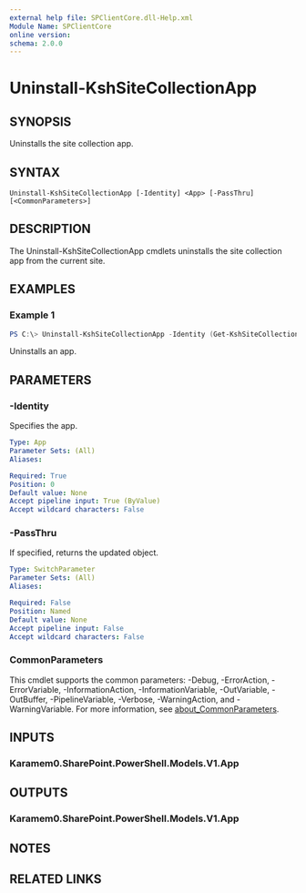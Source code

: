 ```yaml
---
external help file: SPClientCore.dll-Help.xml
Module Name: SPClientCore
online version:
schema: 2.0.0
---
```


# Uninstall-KshSiteCollectionApp

## SYNOPSIS
Uninstalls the site collection app.

## SYNTAX

```
Uninstall-KshSiteCollectionApp [-Identity] <App> [-PassThru] [<CommonParameters>]
```

## DESCRIPTION
The Uninstall-KshSiteCollectionApp cmdlets uninstalls the site collection app from the current site.

## EXAMPLES

### Example 1
```powershell
PS C:\> Uninstall-KshSiteCollectionApp -Identity (Get-KshSiteCollectionApp -AppId 'fdee2390-48bf-409e-956a-20f11a0add59')
```

Uninstalls an app.

## PARAMETERS

### -Identity
Specifies the app.

```yaml
Type: App
Parameter Sets: (All)
Aliases:

Required: True
Position: 0
Default value: None
Accept pipeline input: True (ByValue)
Accept wildcard characters: False
```

### -PassThru
If specified, returns the updated object.

```yaml
Type: SwitchParameter
Parameter Sets: (All)
Aliases:

Required: False
Position: Named
Default value: None
Accept pipeline input: False
Accept wildcard characters: False
```

### CommonParameters
This cmdlet supports the common parameters: -Debug, -ErrorAction, -ErrorVariable, -InformationAction, -InformationVariable, -OutVariable, -OutBuffer, -PipelineVariable, -Verbose, -WarningAction, and -WarningVariable. For more information, see [about_CommonParameters](http://go.microsoft.com/fwlink/?LinkID=113216).

## INPUTS

### Karamem0.SharePoint.PowerShell.Models.V1.App

## OUTPUTS

### Karamem0.SharePoint.PowerShell.Models.V1.App

## NOTES

## RELATED LINKS

